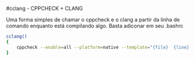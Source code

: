 #cclang  - CPPCHECK + CLANG

Uma forma simples de chamar o cppcheck e o clang a partir da linha de comando enquanto está compilando algo. Basta adiconar em seu .bashrc
```bash
cclang()
{
	cppcheck --enable=all --platform=native --template="{file}  {line}  {severity} {id}: {message}" --verbose "${1}" ; echo -e "\n\n[+]Tentando compilar mesmo assim\n" ; clang  -W "${@}"
}
```

